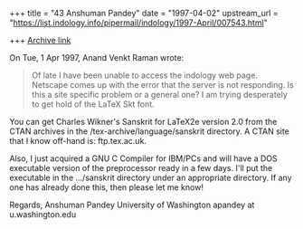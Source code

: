 +++
title = "43 Anshuman Pandey"
date = "1997-04-02"
upstream_url = "https://list.indology.info/pipermail/indology/1997-April/007543.html"

+++
[Archive link](https://list.indology.info/pipermail/indology/1997-April/007543.html)


On Tue, 1 Apr 1997, Anand Venkt Raman wrote:

> Of late I have been unable to access the indology web page.  Netscape
> comes up with the error that the server is not responding. Is this
> a site specific problem or a general one?  I am trying desperately
> to get hold of the LaTeX Skt font.

You can get Charles Wikner's Sanskrit for LaTeX2e version 2.0 from the
CTAN archives in the /tex-archive/language/sanskrit directory. A CTAN
site that I know off-hand is: ftp.tex.ac.uk.

Also, I just acquired a GNU C Compiler for IBM/PCs and will have a DOS
executable version of the preprocessor ready in a few days. I'll put the
executable in the .../sanskrit directory under an appropriate directory.
If any one has already done this, then please let me know!

Regards,
Anshuman Pandey
University of Washington
apandey at u.washington.edu






